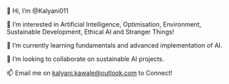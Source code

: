 👋 Hi, I’m @Kalyani011

👀 I’m interested in Artificial Intelligence, Optimisation, Environment, Sustainable Development, Ethical AI and Stranger Things!

🌱 I’m currently learning fundamentals and advanced implementation of AI.

💞️ I’m looking to collaborate on sustainable AI projects.

📫 Email me on kalyani.kawale@outlook.com to Connect!


<!---
Kalyani011/Kalyani011 is a ✨ special ✨ repository because its `README.md` (this file) appears on your GitHub profile.
You can click the Preview link to take a look at your changes.
--->
